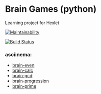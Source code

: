 # Brain Games (python)

Learning project for Hexlet

[![Maintainability](https://api.codeclimate.com/v1/badges/c96c341c94836517e5df/maintainability)](https://codeclimate.com/github/p-kachalov/python-project-lvl1/maintainability)

[![Build Status](https://travis-ci.org/p-kachalov/python-project-lvl1.svg?branch=master)](https://travis-ci.org/p-kachalov/python-project-lvl1)

### asciinema:
* [brain-even](https://asciinema.org/a/E5gmnq0HOoW9ZkWoAED13zMfB)
* [brain-calc](https://asciinema.org/a/YMySO8YBC6c9abIctBnhfO2Qx)
* [brain-gcd](https://asciinema.org/a/ehZCPjKB7zdfH3cMDsZ9vWZDW)
* [brain-progression](https://asciinema.org/a/QMv7dd9nbb7rwr8XG1k6uzY1O)
* [brain-prime](https://asciinema.org/a/Jf5J5JEIqmiErZIxXTlGvjSIf)